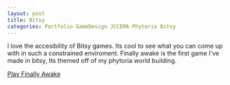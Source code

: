 ```yaml
---
layout: post
title: Bitsy
categories: Portfolio GameDesign JCCEMA Phytoria Bitsy
---
```

I love the accesibility of Bitsy games. Its cool to see what you can come up with in such a constrained enviroment. Finally awake is the first game I've made in bitsy, Its themed off of my phytoria world building. 

<a href="/assets/Bitsy/finally_awake.html" target="_blank">Play Finally Awake</a>




